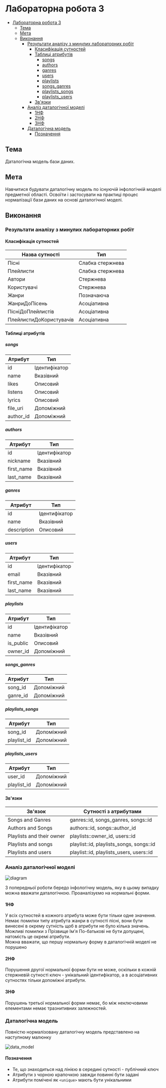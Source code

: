 # Лабораторна робота 3

- [Лабораторна робота 3](#лабораторна-робота-3)
  - [Тема](#тема)
  - [Мета](#мета)
  - [Виконання](#виконання)
    - [Результати аналізу з минулих лабораторних робіт](#результати-аналізу-з-минулих-лабораторних-робіт)
      - [Класифікація сутностей](#класифікація-сутностей)
      - [Таблиці атрибутів](#таблиці-атрибутів)
        - [songs](#songs)
        - [authors](#authors)
        - [ganres](#ganres)
        - [users](#users)
        - [playlists](#playlists)
        - [songs_ganres](#songs_ganres)
        - [playlists_songs](#playlists_songs)
        - [playlists_users](#playlists_users)
      - [Зв'язки](#звязки)
    - [Аналіз даталогічної моделі](#аналіз-даталогічної-моделі)
      - [1НФ](#1нф)
      - [2НФ](#2нф)
      - [3НФ](#3нф)
    - [Даталогічна модель](#даталогічна-модель)
      - [Позначення](#позначення)

## Тема

Даталогічна модель бази даних.

## Мета

Навчитися будувати даталогічну модель по існуючій інфологічній
моделі предметної області. Освоїти і застосувати на практиці процес нормалізації
бази даних на основі даталогічної моделі.

## Виконання

### Результати аналізу з минулих лабораторних робіт

#### Класифікація сутностей

| Назва сутності          | Тип              |
| ----------------------- | ---------------- |
| Пісні                   | Слабка стержнева |
| Плейлисти               | Слабка стержнева |
| Автори                  | Стержнева        |
| Користувачі             | Стержнева        |
| Жанри                   | Позначаюча       |
| ЖанриДоПісень           | Асоціативна      |
| ПісніДоПлейлистів       | Асоціативна      |
| ПлейлистиДоКористувачів | Асоціативна      |

#### Таблиці атрибутів

##### songs

| Атрибут   | Тип           |
| --------- | ------------- |
| id        | Ідентифікатор |
| name      | Вказівний     |
| likes     | Описовий      |
| listens   | Описовий      |
| lyrics    | Описовий      |
| file_uri  | Допоміжний    |
| author_id | Допоміжний    |

##### authors

| Атрибут    | Тип           |
| ---------- | ------------- |
| id         | Ідентифікатор |
| nickname   | Вказівний     |
| first_name | Вказівний     |
| last_name  | Вказівний     |

##### ganres

| Атрибут     | Тип           |
| ----------- | ------------- |
| id          | Ідентифікатор |
| name        | Вказівний     |
| description | Описовий      |

##### users

| Атрибут    | Тип           |
| ---------- | ------------- |
| id         | Ідентифікатор |
| email      | Вказівний     |
| first_name | Вказівний     |
| last_name  | Вказівний     |

##### playlists

| Атрибут   | Тип           |
| --------- | ------------- |
| id        | Ідентифікатор |
| name      | Вказівний     |
| is_public | Описовий      |
| owner_id  | Допоміжний    |

##### songs_ganres

| Атрибут  | Тип        |
| -------- | ---------- |
| song_id  | Допоміжний |
| ganre_id | Допоміжний |

##### playlists_songs

| Атрибут     | Тип        |
| ----------- | ---------- |
| song_id     | Допоміжний |
| playlist_id | Допоміжний |

##### playlists_users

| Атрибут     | Тип        |
| ----------- | ---------- |
| user_id     | Допоміжний |
| playlist_id | Допоміжний |

#### Зв'язки

| Зв'язок                   | Сутності з атрибутами                    |
| ------------------------- | ---------------------------------------- |
| Songs and Ganres          | ganres::id, songs_ganres, songs::id      |
| Authors and Songs         | authors::id, songs::author_id            |
| Playlists and their owner | playlists::owner_id, users::id           |
| Playlists and songs       | playlist::id, playlists_songs, songs::id |
| Playlists and users       | playlist::id, playlists_users, users::id |

### Аналіз даталогічної моделі

![diagram](../lab-2-12.10.2022/er_diagram.svg)

З попередньої роботи бередо інфологічну модель, яку в цьому випадку можна вважати даталогічною. Проаналізуємо на нормальні форми.

#### 1НФ

У всіх сутностей в кожного атрибута може бути тільки одне значення. Немає помилки типу атрибута жанри в сутності пісні, вони бути винесені в окрему сутність щоб в атрибути не було кілька значень. Можливі помилки з Прізвище Ім'я По-батькові не бути допущені, натомість це окремі атрибути.  
Можна вважати, що першу нормальну форму в даталогічній моделі не порушено

#### 2НФ

Порушення другої нормальної форми бути не може, оскільки в кожній стержневій сутності ключ - унікальний ідентифікатор, а в асоціативних сутностях тільки допоміжні атрибути.

#### 3НФ

Порушень третьої нормальної форми немає, бо між неключовими елементами немає тразнитивних залежностей.

### Даталогічна модель

Повністю нормалізовану даталогічну модель представлено на наступному малюнку

![data_model](../lab-2-12.10.2022/er_diagram.svg)

#### Позначення

- Те, що знаходиться над лінією в середині сутності - публічний ключ
- Атрибути з чорною крапочкою завжди повинні бути задані
- Атрибути помічені як `<unique>` мають бути унікальними
